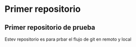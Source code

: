 # Primer repositorio
## Primer repositorio de prueba

Estev repositorio es para prbar el flujo de git en remoto y local
